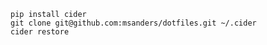     pip install cider
    git clone git@github.com:msanders/dotfiles.git ~/.cider
    cider restore
